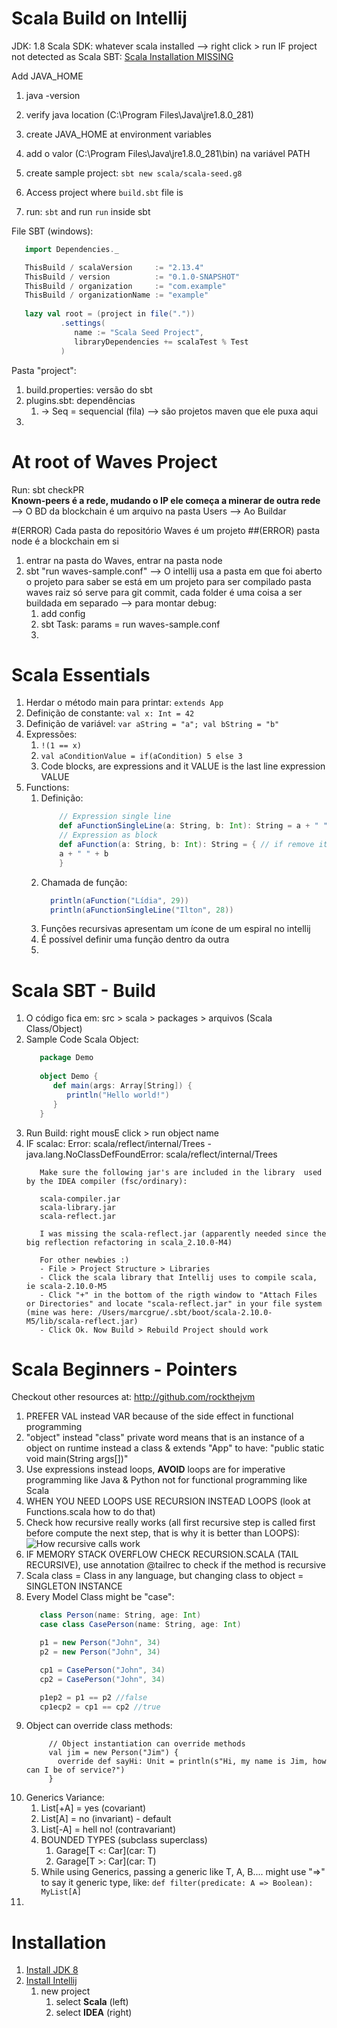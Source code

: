 # Scala Build on Intellij
JDK: 1.8
Scala SDK: whatever scala installed
--> right click > run
IF project not detected as Scala SBT: [Scala Installation MISSING](https://www.youtube.com/watch?v=jGMDPbwFAvA)

Add JAVA_HOME
1. java -version
2. verify java location (C:\Program Files\Java\jre1.8.0_281)
3. create JAVA_HOME at environment variables
4. add o valor (C:\Program Files\Java\jre1.8.0_281\bin) na variável PATH

1. create sample project: ``` sbt new scala/scala-seed.g8 ```
1. Access project where ```build.sbt``` file is
1. run: ```sbt``` and run ```run``` inside sbt


File SBT (windows):
   ```build.sbt
      import Dependencies._

      ThisBuild / scalaVersion     := "2.13.4"
      ThisBuild / version          := "0.1.0-SNAPSHOT"
      ThisBuild / organization     := "com.example"
      ThisBuild / organizationName := "example"
      
      lazy val root = (project in file("."))
              .settings(
                 name := "Scala Seed Project",
                 libraryDependencies += scalaTest % Test
              )
   ```

Pasta "project":
1. build.properties: versão do sbt
1. plugins.sbt: dependências
    1. -> Seq = sequencial (fila) --> são projetos maven que ele puxa aqui
1.

# At root of Waves Project
Run: sbt checkPR    
**Known-peers é a rede, mudando o IP ele começa a minerar de outra rede**    
--> O BD da blockchain é um arquivo na pasta Users
--> Ao Buildar

#(ERROR) Cada pasta do repositório Waves é um projeto
##(ERROR) pasta node é a blockchain em si
1. entrar na pasta do Waves, entrar na pasta node
1. sbt "run waves-sample.conf"
   --> O intellij usa a pasta em que foi aberto o projeto para saber se está em um projeto para ser compilado
   pasta waves raiz só serve para git commit, cada folder é uma coisa a ser buildada em separado
   --> para montar debug:
    1. add config
    1. sbt Task: params = run waves-sample.conf
    1.


# Scala Essentials

1. Herdar o método main para printar: ``` extends App ```
1. Definição de constante: ``` val x: Int = 42 ```
1. Definição de variável: ``` var aString = "a"; val bString = "b" ```
1. Expressões:
    1. ``` !(1 == x) ```
    1. ``` val aConditionValue = if(aCondition) 5 else 3 ```
    1. Code blocks, are expressions and it VALUE is the last line expression VALUE
1. Functions:
    1. Definição:
         ```scala
             // Expression single line
             def aFunctionSingleLine(a: String, b: Int): String = a + " " + b
             // Expression as block
             def aFunction(a: String, b: Int): String = { // if remove it :String it compiler automatically knows what to return
             a + " " + b
             }
         ```
    1. Chamada de função:
         ```scala
           println(aFunction("Lídia", 29))
           println(aFunctionSingleLine("Ilton", 28))
         ```
    1. Funções recursivas apresentam um ícone de um espiral no intellij
    1. É possível definir uma função dentro da outra
    1.

# Scala SBT - Build

1. O código fica em: src > scala > packages > arquivos (Scala Class/Object)
1. Sample Code Scala Object:
   ```scala
      package Demo
      
      object Demo {
         def main(args: Array[String]) {
            println("Hello world!")
         }
      }
   ```
1. Run Build: right mousE click > run object name
1. IF scalac: Error: scala/reflect/internal/Trees - java.lang.NoClassDefFoundError: scala/reflect/internal/Trees
   ```   
      Make sure the following jar's are included in the library  used by the IDEA compiler (fsc/ordinary):
   
      scala-compiler.jar
      scala-library.jar
      scala-reflect.jar
      
      I was missing the scala-reflect.jar (apparently needed since the big reflection refactoring in scala_2.10.0-M4)
      
      For other newbies :)
      - File > Project Structure > Libraries
      - Click the scala library that Intellij uses to compile scala, ie scala-2.10.0-M5
      - Click "+" in the bottom of the rigth window to "Attach Files or Directories" and locate "scala-reflect.jar" in your file system (mine was here: /Users/marcgrue/.sbt/boot/scala-2.10.0-M5/lib/scala-reflect.jar)
      - Click Ok. Now Build > Rebuild Project should work
   ```

# Scala Beginners - Pointers
Checkout other resources at: http://github.com/rockthejvm

1. PREFER VAL instead VAR because of the side effect in functional programming
1. "object" instead "class" private word means that is an instance of a object on runtime instead a class & extends "App" to have: "public static void main(String args[])"
1. Use expressions instead loops, __AVOID__ loops are for imperative programming like Java & Python not for functional programming like Scala
1. WHEN YOU NEED LOOPS USE RECURSION INSTEAD LOOPS (look at Functions.scala how to do that)
1. Check how recursive really works (all first recursive step is called first before compute the next step, that is why it is better than LOOPS):
   ![How recursive calls work](https://github.com/TonGarcia/scala-jvm-starter/blob/master/imgs/how_recursive_works.png?raw=true)
1. IF MEMORY STACK OVERFLOW CHECK RECURSION.SCALA (TAIL RECURSIVE), use annotation @tailrec to check if the method is recursive
1. Scala class = Class in any language, but changing class to object = SINGLETON INSTANCE
1. Every Model Class might be "case":
    ```scala
       class Person(name: String, age: Int)
       case class CasePerson(name: String, age: Int)
   
       p1 = new Person("John", 34)
       p2 = new Person("John", 34)
   
       cp1 = CasePerson("John", 34)
       cp2 = CasePerson("John", 34)
   
       p1ep2 = p1 == p2 //false
       cp1ecp2 = cp1 == cp2 //true
    ```
1. Object can override class methods:
    ```
         // Object instantiation can override methods
         val jim = new Person("Jim") {
           override def sayHi: Unit = println(s"Hi, my name is Jim, how can I be of service?")
         }
    ```
1. Generics Variance:
    1. List[+A] = yes (covariant)
    1. List[A] = no (invariant) - default
    1. List[-A] = hell no! (contravariant)
    1. BOUNDED TYPES (subclass superclass)
        1. Garage[T <: Car](car: T)
        1. Garage[T >: Car](car: T)
    1. While using Generics, passing a generic like T, A, B.... might use "=>" to say it generic type, like: ``` def filter(predicate: A => Boolean): MyList[A] ```
1.


# Installation

1. [Install JDK 8](https://www.oracle.com/java/technologies/javase/javase-jdk8-downloads.html)
1. [Install Intellij](https://www.jetbrains.com/idea/download/)
    1. new project
        1. select __Scala__ (left)
        1. select __IDEA__ (right)
     
